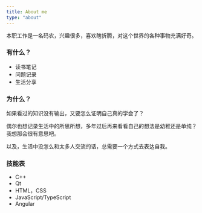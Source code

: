 ```yaml
---
title: About me
type: "about"
---
```


本职工作是一名码农，兴趣很多，喜欢瞎折腾，对这个世界的各种事物充满好奇。

### 有什么？

- 读书笔记
- 问题记录
- 生活分享

### 为什么？

如果看过的知识没有输出，又要怎么证明自己真的学会了？

偶尔也想记录生活中的所思所想，多年过后再来看看自己的想法是幼稚还是单纯？我想那会很有意思吧。

以及，生活中没怎么和太多人交流的话，总需要一个方式去表达自我。

### 技能表

- C++
- Qt
- HTML，CSS
- JavaScript/TypeScript
- Angular
